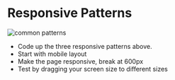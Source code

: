 # Responsive Patterns
![common patterns](https://s-media-cache-ak0.pinimg.com/564x/dd/08/ec/dd08ec883409c4502e2da0def73679d7.jpg)
- Code up the three responsive patterns above.
- Start with mobile layout
- Make the page responsive, break at 600px
- Test by dragging your screen size to different sizes


